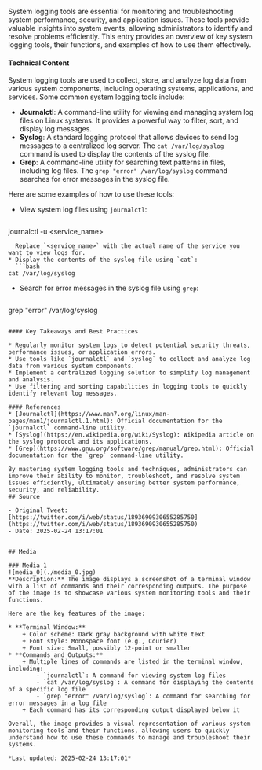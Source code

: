 System logging tools are essential for monitoring and troubleshooting system performance, security, and application issues. These tools provide valuable insights into system events, allowing administrators to identify and resolve problems efficiently. This entry provides an overview of key system logging tools, their functions, and examples of how to use them effectively.

#### Technical Content
System logging tools are used to collect, store, and analyze log data from various system components, including operating systems, applications, and services. Some common system logging tools include:

* **Journalctl**: A command-line utility for viewing and managing system log files on Linux systems. It provides a powerful way to filter, sort, and display log messages.
* **Syslog**: A standard logging protocol that allows devices to send log messages to a centralized log server. The `cat /var/log/syslog` command is used to display the contents of the syslog file.
* **Grep**: A command-line utility for searching text patterns in files, including log files. The `grep "error" /var/log/syslog` command searches for error messages in the syslog file.

Here are some examples of how to use these tools:

* View system log files using `journalctl`: 
  ```bash
journalctl -u <service_name>
```
  Replace `<service_name>` with the actual name of the service you want to view logs for.
* Display the contents of the syslog file using `cat`:
  ```bash
cat /var/log/syslog
```
* Search for error messages in the syslog file using `grep`:
  ```bash
grep "error" /var/log/syslog
```

#### Key Takeaways and Best Practices

* Regularly monitor system logs to detect potential security threats, performance issues, or application errors.
* Use tools like `journalctl` and `syslog` to collect and analyze log data from various system components.
* Implement a centralized logging solution to simplify log management and analysis.
* Use filtering and sorting capabilities in logging tools to quickly identify relevant log messages.

#### References
* [Journalctl](https://www.man7.org/linux/man-pages/man1/journalctl.1.html): Official documentation for the `journalctl` command-line utility.
* [Syslog](https://en.wikipedia.org/wiki/Syslog): Wikipedia article on the syslog protocol and its applications.
* [Grep](https://www.gnu.org/software/grep/manual/grep.html): Official documentation for the `grep` command-line utility.

By mastering system logging tools and techniques, administrators can improve their ability to monitor, troubleshoot, and resolve system issues efficiently, ultimately ensuring better system performance, security, and reliability.
## Source

- Original Tweet: [https://twitter.com/i/web/status/1893690930655285750](https://twitter.com/i/web/status/1893690930655285750)
- Date: 2025-02-24 13:17:01


## Media

### Media 1
![media_0](./media_0.jpg)
**Description:** The image displays a screenshot of a terminal window with a list of commands and their corresponding outputs. The purpose of the image is to showcase various system monitoring tools and their functions.

Here are the key features of the image:

* **Terminal Window:**
	+ Color scheme: Dark gray background with white text
	+ Font style: Monospace font (e.g., Courier)
	+ Font size: Small, possibly 12-point or smaller
* **Commands and Outputs:**
	+ Multiple lines of commands are listed in the terminal window, including:
		- `journalctl`: A command for viewing system log files
		- `cat /var/log/syslog`: A command for displaying the contents of a specific log file
		- `grep "error" /var/log/syslog`: A command for searching for error messages in a log file
	+ Each command has its corresponding output displayed below it

Overall, the image provides a visual representation of various system monitoring tools and their functions, allowing users to quickly understand how to use these commands to manage and troubleshoot their systems.

*Last updated: 2025-02-24 13:17:01*